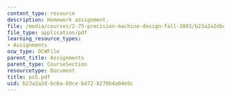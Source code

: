 ```yaml
---
content_type: resource
description: Homework assignment.
file: /media/courses/2-75-precision-machine-design-fall-2001/b23a2a2dbc6a60ceb472b270b4a04e9c_ps5.pdf
file_type: application/pdf
learning_resource_types:
- Assignments
ocw_type: OCWFile
parent_title: Assignments
parent_type: CourseSection
resourcetype: Document
title: ps5.pdf
uid: b23a2a2d-bc6a-60ce-b472-b270b4a04e9c
---
```

